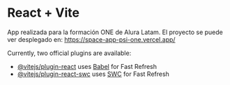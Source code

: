 # React + Vite
App realizada para la formación ONE de Alura Latam.
El proyecto se puede ver desplegado en: https://space-app-psi-one.vercel.app/  




Currently, two official plugins are available:

- [@vitejs/plugin-react](https://github.com/vitejs/vite-plugin-react/blob/main/packages/plugin-react/README.md) uses [Babel](https://babeljs.io/) for Fast Refresh
- [@vitejs/plugin-react-swc](https://github.com/vitejs/vite-plugin-react-swc) uses [SWC](https://swc.rs/) for Fast Refresh
